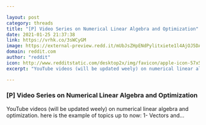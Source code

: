 ```yaml
---

layout: post
category: threads
title: "[P] Video Series on Numerical Linear Algebra and Optimization"
date: 2021-01-25 21:37:38
link: https://vrhk.co/3sWCyGM
image: https://external-preview.redd.it/mUbJsZHpENdPylitxiete1l4AjOJ5DAPuTBSg7OjgHY.jpg?width=480&height=251.308900524&auto=webp&crop=480:251.308900524,smart&s=50a37d9d035b08c1459dfe9a1e462422ba545c22
domain: reddit.com
author: "reddit"
icon: http://www.redditstatic.com/desktop2x/img/favicon/apple-icon-57x57.png
excerpt: "YouTube videos (will be updated weely) on numerical linear algebra and optimization. here is the example of topics up to now: 1- Vectors and..."

---
```


### [P] Video Series on Numerical Linear Algebra and Optimization

YouTube videos (will be updated weely) on numerical linear algebra and optimization. here is the example of topics up to now: 1- Vectors and...